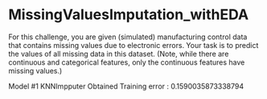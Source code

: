 # MissingValuesImputation_withEDA

For this challenge, you are given (simulated) manufacturing control data that contains missing values due to electronic errors. Your task is to predict the values of all missing data in this dataset. (Note, while there are continuous and categorical features, only the continuous features have missing values.)

Model #1 KNNImpputer 
Obtained Training error : 0.1590035873338794
